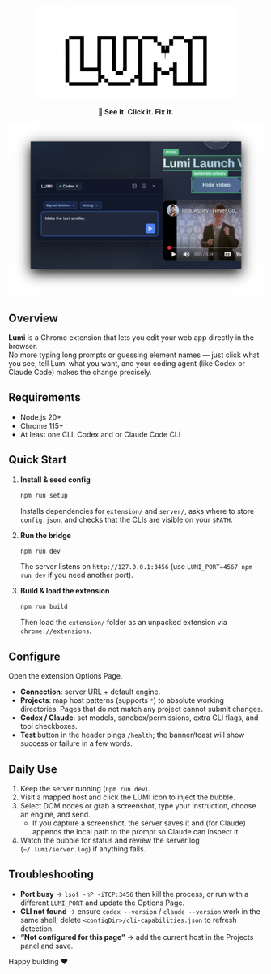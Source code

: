 <p align="center">
  <img src="assets/LUMI.png" alt="LUMI" width="400" />
</p>
<p align="center">
  <strong>🚀 See it. Click it. Fix it.</strong>
</p>
<p align="center">
  <img src="assets/lumi_screenshot.png" alt="LUMI in Action" width="600" />
</p>

## Overview

**Lumi** is a Chrome extension that lets you edit your web app directly in the browser.  
No more typing long prompts or guessing element names — just click what you see, tell Lumi what you want, and your coding agent (like Codex or Claude Code) makes the change precisely.


## Requirements
- Node.js 20+
- Chrome 115+
- At least one CLI: Codex and or Claude Code CLI

## Quick Start
1. **Install & seed config**
   ```bash
   npm run setup
   ```
   Installs dependencies for `extension/` and `server/`, asks where to store `config.json`, and checks that the CLIs are visible on your `$PATH`.

2. **Run the bridge**
   ```bash
   npm run dev
   ```
   The server listens on `http://127.0.0.1:3456` (use `LUMI_PORT=4567 npm run dev` if you need another port).

3. **Build & load the extension**
   ```bash
   npm run build
   ```
   Then load the `extension/` folder as an unpacked extension via `chrome://extensions`.

## Configure
Open the extension Options Page. 

- **Connection**: server URL + default engine.
- **Projects**: map host patterns (supports `*`) to absolute working directories. Pages that do not match any project cannot submit changes.
- **Codex / Claude**: set models, sandbox/permissions, extra CLI flags, and tool checkboxes.
- **Test** button in the header pings `/health`; the banner/toast will show success or failure in a few words.

## Daily Use
1. Keep the server running (`npm run dev`).
2. Visit a mapped host and click the LUMI icon to inject the bubble.
3. Select DOM nodes or grab a screenshot, type your instruction, choose an engine, and send.
   - If you capture a screenshot, the server saves it and (for Claude) appends the local path to the prompt so Claude can inspect it.
4. Watch the bubble for status and review the server log (`~/.lumi/server.log`) if anything fails.

## Troubleshooting
- **Port busy** → `lsof -nP -iTCP:3456` then kill the process, or run with a different `LUMI_PORT` and update the Options Page.
- **CLI not found** → ensure `codex --version` / `claude --version` work in the same shell; delete `<configDir>/cli-capabilities.json` to refresh detection.
- **“Not configured for this page”** → add the current host in the Projects panel and save.

Happy building ❤️
